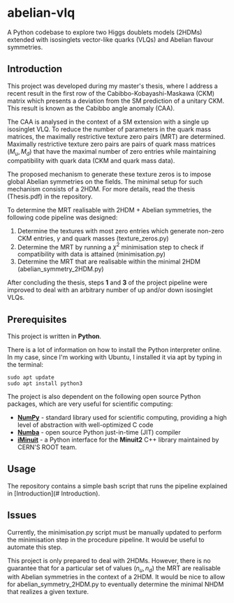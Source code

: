 # abelian-vlq

A Python codebase to explore two Higgs doublets models (2HDMs) extended with isosinglets vector-like quarks (VLQs) and Abelian flavour symmetries.

## Introduction

This project was developed during my master's thesis, where I address a recent result in the first row of the Cabibbo-Kobayashi-Maskawa (CKM) matrix which
presents a deviation from the SM prediction of a unitary CKM. This result is known as the Cabibbo angle anomaly (CAA). 

The CAA is analysed in the context of a SM extension with a single up isosinglet VLQ. To reduce the number of parameters in the 
quark mass matrices, the maximally restrictive texture zero pairs (MRT) are determined. Maximally restrictive texture zero pairs are pairs of quark mass matrices
$(M_u, M_d)$ that have the maximal number of zero entries while maintaining compatibility with quark data (CKM and quark mass data).

The proposed mechanism to generate these texture zeros is to impose global Abelian symmetries on the fields.
The minimal setup for such mechanism consists of a 2HDM. For more details, read the thesis (Thesis.pdf) in the repository.

To determine the MRT realisable with 2HDM + Abelian symmetries, the following code pipeline was designed:

1. Determine the textures with most zero entries which generate non-zero CKM entries, $\gamma$ and quark masses (texture_zeros.py)
2. Determine the MRT by running a $\chi^2$ minimisation step to check if compatibility with data is attained (minimisation.py)
3. Determine the MRT that are realisable within the minimal 2HDM (abelian_symmetry_2HDM.py)

After concluding the thesis, steps **1** and **3** of the project pipeline were improved to deal with an arbitrary number of up and/or down isosinglet VLQs.

## Prerequisites

This project is written in **Python**.

There is a lot of information on
how to install the Python interpreter online. In my case, since I'm working with Ubuntu, I installed it via apt by typing in the terminal:

```
sudo apt update
sudo apt install python3
```

The project is also dependent on the following open source Python packages, which are very useful for scientific computing:

- [**NumPy**](https://numpy.org/install/) - standard library used for scientific computing, providing a high level of abstraction with well-optimized C code
- [**Numba**](https://numba.readthedocs.io/en/stable/user/installing.html) - open source Python just-in-time (JIT) compiler
- [**iMinuit**](https://scikit-hep.org/iminuit/install.html) - a Python interface for the **Minuit2** C++ library maintained by CERN'S ROOT team.

## Usage

The repository contains a simple bash script that runs the pipeline explained in [Introduction](# Introduction).

## Issues

Currently, the minimisation.py script must be manually updated to perform the minimisation step in the procedure pipeline. It would be useful to automate this step.

This project is only prepared to deal with 2HDMs. However, there is no guarantee that for a particular set of values $(n_u, n_d)$ the MRT are realisable
with Abelian symmetries in the context of a 2HDM. It would be nice to allow for abelian_symmetry_2HDM.py to eventually determine the minimal NHDM that realizes a given texture.
